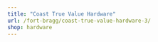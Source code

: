 ```yaml
---
title: "Coast True Value Hardware"
url: /fort-bragg/coast-true-value-hardware-3/
shop: hardware
---
```

